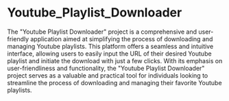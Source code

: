 # Youtube_Playlist_Downloader
The "Youtube Playlist Downloader" project is a comprehensive and user-friendly application aimed at simplifying the process of downloading and managing Youtube playlists. This platform offers a seamless and intuitive interface, allowing users to easily input the URL of their desired Youtube playlist and initiate the download with just a few clicks. With its emphasis on user-friendliness and functionality, the "Youtube Playlist Downloader" project serves as a valuable and practical tool for individuals looking to streamline the process of downloading and managing their favorite Youtube playlists.